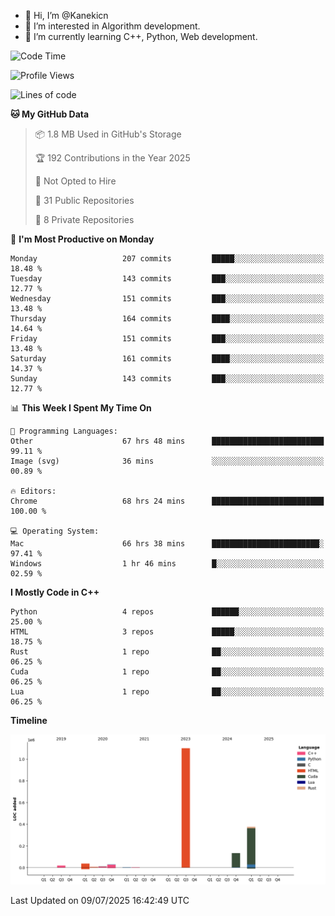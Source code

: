 - 👋 Hi, I’m @Kanekicn
- 👀 I’m interested in Algorithm development.
- 🌱 I’m currently learning C++, Python, Web development.

<!---
cotecsz/cotecsz is a ✨ special ✨ repository because its `README.md` (this file) appears on your GitHub profile.
You can click the Preview link to take a look at your changes.
--->

<!--START_SECTION:waka-->
![Code Time](http://img.shields.io/badge/Code%20Time-3%2C880%20hrs%2043%20mins-blue)

![Profile Views](http://img.shields.io/badge/Profile%20Views-0-blue)

![Lines of code](https://img.shields.io/badge/From%20Hello%20World%20I%27ve%20Written-1.7%20million%20lines%20of%20code-blue)

**🐱 My GitHub Data** 

> 📦 1.8 MB Used in GitHub's Storage 
 > 
> 🏆 192 Contributions in the Year 2025
 > 
> 🚫 Not Opted to Hire
 > 
> 📜 31 Public Repositories 
 > 
> 🔑 8 Private Repositories 
 > 
📅 **I'm Most Productive on Monday** 

```text
Monday                   207 commits         █████░░░░░░░░░░░░░░░░░░░░   18.48 % 
Tuesday                  143 commits         ███░░░░░░░░░░░░░░░░░░░░░░   12.77 % 
Wednesday                151 commits         ███░░░░░░░░░░░░░░░░░░░░░░   13.48 % 
Thursday                 164 commits         ████░░░░░░░░░░░░░░░░░░░░░   14.64 % 
Friday                   151 commits         ███░░░░░░░░░░░░░░░░░░░░░░   13.48 % 
Saturday                 161 commits         ████░░░░░░░░░░░░░░░░░░░░░   14.37 % 
Sunday                   143 commits         ███░░░░░░░░░░░░░░░░░░░░░░   12.77 % 
```


📊 **This Week I Spent My Time On** 

```text
💬 Programming Languages: 
Other                    67 hrs 48 mins      █████████████████████████   99.11 % 
Image (svg)              36 mins             ░░░░░░░░░░░░░░░░░░░░░░░░░   00.89 % 

🔥 Editors: 
Chrome                   68 hrs 24 mins      █████████████████████████   100.00 % 

💻 Operating System: 
Mac                      66 hrs 38 mins      ████████████████████████░   97.41 % 
Windows                  1 hr 46 mins        █░░░░░░░░░░░░░░░░░░░░░░░░   02.59 % 
```

**I Mostly Code in C++** 

```text
Python                   4 repos             ██████░░░░░░░░░░░░░░░░░░░   25.00 % 
HTML                     3 repos             █████░░░░░░░░░░░░░░░░░░░░   18.75 % 
Rust                     1 repo              ██░░░░░░░░░░░░░░░░░░░░░░░   06.25 % 
Cuda                     1 repo              ██░░░░░░░░░░░░░░░░░░░░░░░   06.25 % 
Lua                      1 repo              ██░░░░░░░░░░░░░░░░░░░░░░░   06.25 % 
```



**Timeline**

![Lines of Code chart](https://raw.githubusercontent.com/Kanekicn/Kanekicn/master/assets/bar_graph.png)


 Last Updated on 09/07/2025 16:42:49 UTC
<!--END_SECTION:waka-->
